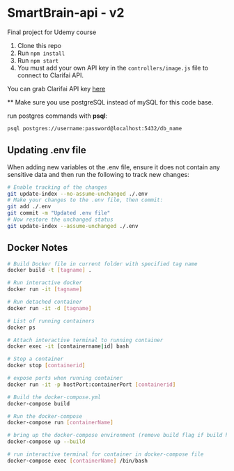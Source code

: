 # SmartBrain-api - v2
Final project for Udemy course

1. Clone this repo
2. Run `npm install`
3. Run `npm start`
4. You must add your own API key in the `controllers/image.js` file to connect to Clarifai API.

You can grab Clarifai API key [here](https://www.clarifai.com/)

** Make sure you use postgreSQL instead of mySQL for this code base.

run postgres commands with **psql**:
```bash
psql postgres://username:password@localhost:5432/db_name
```

## Updating .env file
When adding new variables ot the .env file, ensure it does not contain any sensitive data and then run the following to track new changes:
```bash
# Enable tracking of the changes
git update-index --no-assume-unchanged ./.env
# Make your changes to the .env file, then commit:
git add ./.env
git commit -m "Updated .env file"
# Now restore the unchanged status
git update-index --assume-unchanged ./.env
```

## Docker Notes
```bash
# Build Docker file in current folder with specified tag name
docker build -t [tagname] .

# Run interactive docker
docker run -it [tagname]

# Run detached container
docker run -it -d [tagname]

# List of running containers
docker ps

# Attach interactive terminal to running container
docker exec -it [containername|id] bash

# Stop a container
docker stop [containerid]

# expose ports when running container
docker run -it -p hostPort:containerPort [containerid]

# Build the docker-compose.yml
docker-compose build

# Run the docker-compose
docker-compose run [containerName]

# bring up the docker-compose environment (remove build flag if build has been completed already)
docker-compose up --build

# run interactive terminal for container in docker-compose file
docker-compose exec [containerName] /bin/bash
```